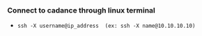 ### Connect to cadance through linux terminal  
-     ssh -X username@ip_address  (ex: ssh -X name@10.10.10.10)
